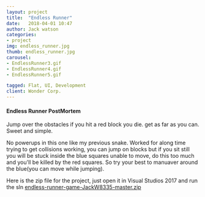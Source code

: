 ```yaml
---
layout: project
title:  "Endless Runner"
date:   2018-04-01 10:47
author: Jack watson
categories:
- project
img: endless_runner.jpg
thumb: endless_runner.jpg
carousel:
- EndlessRunner3.gif
- EndlessRunner4.gif
- EndlessRunner5.gif

tagged: Flat, UI, Development
client: Wonder Corp.
---
```

#### Endless Runner PostMortem
Jump over the obstacles if you hit a red block you die. get as far as you can. Sweet and simple. 

No powerups in this one like my previous snake. Worked for along time trying to get collisions working, you can jump on blocks but
if you sit still you will be stuck inside the blue squares unable to move, do this too much and you'll be killed by the red squares.
So try your best to manuaver around the blue(you can move while jumping).

Here is the zip file for the project, just open it in Visual Studios 2017 and run the sln [endless-runner-game-JackW8335-master.zip][1]

[1]:{{site.JackW8335.github.io}}/assets/downloads/endless-runner-game-JackW8335-master.zip 


